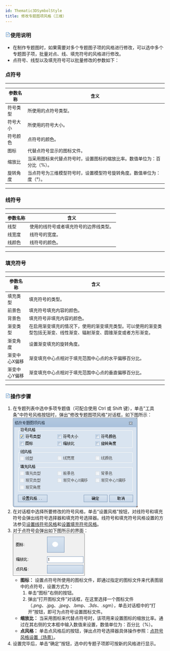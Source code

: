 ```yaml
---
id: Thematic3DSymbolStyle
title: 修改专题图项风格（三维）  
---  
```

### ![](../../img/read.gif)使用说明

  * 在制作专题图时，如果需要对多个专题图子项的风格进行修改，可以选中多个专题图子项，批量对点、线、填充符号的风格进行修改。
  * 点符号、线型以及填充符号可以批量修改的参数如下： 

### **点符号**

---
**参数名称** | **含义**  
---|---  
符号类型 | 所使用的点符号类型。  
符号大小 | 所使用的符号大小。  
符号颜色 | 点符号的颜色。  
图标 | 代替点符号显示的图标文件。  
缩放比 | 当采用图标来代替点符号时，设置图标的缩放比率。数值单位为：百分比（%）。  
旋转角度 | 当点符号为三维模型符号时，设置模型符号旋转角度。数值单位为：度（°）。  
 ---

### **线符号**



---
**参数名称** | **含义**  
---|---  
线型 | 使用的线符号或者填充符号的边界线类型。  
线宽度 | 线符号的宽度。  
线颜色 | 线符号的颜色。  
 ---


### **填充符号**


---
**参数名称** | **含义**  
---|---  
填充类型 | 填充符号的类型。  
前景色 | 填充符号填充内容的颜色。  
背景色 | 填充符号非填充内容的颜色。  
渐变类型 | 在启用渐变填充的情况下，使用的渐变填充类型。可以使用的渐变类型包括无渐变、线性渐变、辐射渐变、圆锥渐变或者方形渐变。  
渐变角度 | 设置渐变填充的旋转角度。  
渐变中心X偏移 | 渐变填充中心点相对于填充范围中心点的水平偏移百分比。  
渐变中心Y偏移 | 渐变填充中心点相对于填充范围中心点的垂直偏移百分比。  
---
### ![](../../img/read.gif)操作步骤

1. 在专题列表中选中多项专题值（可配合使用 Ctrl 或 Shift 键），单击"工具条"中符号风格按钮时，弹出"修改专题图项风格"对话框，如下图所示：        
![](img/3DSym.png)  
2. 在对话框中选择所要修改的符号风格，单击“设置风格”按钮，对线符号和填充符号会弹出线符号选择器和填充符号选择器。线符号和填充符号风格设置的方法参见[设置线符号风格](../../Visualization/LayerStyle/LineSymStyle)和[设置填充符号风格](../../Visualization/LayerStyle/FillSymStyle)。
3. 对于点符号会弹出如下图所示的界面：    
![](img/Point3DSym.png)  
      * **图标：** 设置点符号所使用的图标文件，即通过指定的图标文件来代表图层中的点符号，设置方式为：
        1. 单击“图标”右侧的按钮。
        2. 弹出“打开图标文件”对话框，在这里选择一个图标文件（*.png、*.jpg、*.jpeg、*.bmp、*.3ds、*.sgm），单击对话框中的“打开”按钮，即可为点符号设置图标文件。
      * **缩放比：** 当采用图标来代替点符号时，该项用来设置图标的缩放比率。通过在其右侧的文本框中输入数值来设置，数值单位为：百分比（%）。
      * **点风格：** 单击点风格后的按钮，弹出点符号选择器具体操作参照：[点符号风格设置（场景）](../../Visualization/LayerStyle/Scene_PointSymStyle)。
4. 设置完毕后，单击“确定”按钮，选中的专题子项即可按新的风格进行显示。





